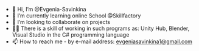 - 👋 Hi, I’m @Evgenia-Savinkina
- 🌱 I’m currently learning online School @Skillfactory
- 💞️ I’m looking to collaborate on projects
- 👩‍🎓 There is a skill of working in such programs as: Unity Hub, Blender, Visual Studio in the C# programming language
- 📫 How to reach me - by e-mail address: evgeniasavinkina1@gmail.com

<!---
Evgenia-Savinkina/Evgenia-Savinkina is a ✨ special ✨ repository because its `README.md` (this file) appears on your GitHub profile.
You can click the Preview link to take a look at your changes.
--->
